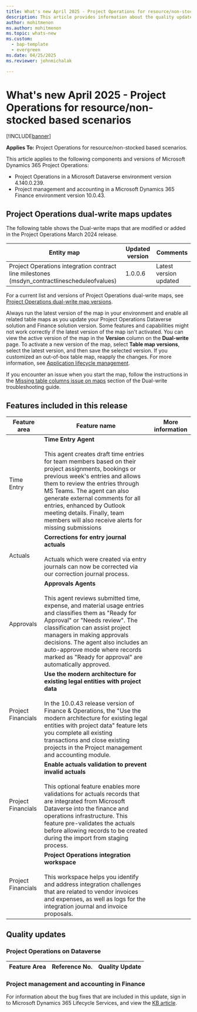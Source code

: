 ```yaml
---
title: What's new April 2025 - Project Operations for resource/non-stocked based scenarios
description: This article provides information about the quality updates that are available in the April 2025 release of Microsoft Dynamics 365 Project Operations for resource/non-stocked based scenarios.
author: mohitmenon
ms.author: mohitmenon
ms.topic: whats-new
ms.custom: 
  - bap-template
  - evergreen
ms.date: 04/25/2025
ms.reviewer: johnmichalak

---
```


# What's new April 2025 - Project Operations for resource/non-stocked based scenarios

[!INCLUDE[banner](../includes/banner.md)]

**Applies To:**  Project Operations for resource/non-stocked based scenarios.

This article applies to the following components and versions of Microsoft Dynamics 365 Project Operations:

- Project Operations in a Microsoft Dataverse environment version 4.140.0.239.
- Project management and accounting in a Microsoft Dynamics 365 Finance environment version 10.0.43.

## Project Operations dual-write maps updates

The following table shows the Dual-write maps that are modified or added in the Project Operations March 2024 release.

| **Entity map** | **Updated version** | **Comments** |
| --- | --- | --- |
| Project Operations integration contract line milestones (msdyn_contractlinescheduleofvalues) | 1.0.0.6 | Latest version updated |

For a current list and versions of Project Operations dual-write maps, see [Project Operations dual-write map versions](../environment/resource-dual-write-maps.md).

Always run the latest version of the map in your environment and enable all related table maps as you update your Project Operations Dataverse solution and Finance solution version. Some features and capabilities might not work correctly if the latest version of the map isn't activated. You can view the active version of the map in the **Version** column on the **Dual-write** page. To activate a new version of the map, select **Table map versions**, select the latest version, and then save the selected version. If you customized an out-of-box table map, reapply the changes. For more information, see [Application lifecycle management](/dynamics365/fin-ops-core/dev-itpro/data-entities/dual-write/app-lifecycle-management).

If you encounter an issue when you start the map, follow the instructions in the [Missing table columns issue on maps](/dynamics365/fin-ops-core/dev-itpro/data-entities/dual-write/dual-write-troubleshooting-finops-upgrades#missing-table-columns-issue-on-maps) section of the Dual-write troubleshooting guide.

## Features included in this release

| **Feature area** | **Feature name** | **More information** |
| --- | --- | --- |
| Time Entry |**Time Entry Agent** <br><br> This agent creates draft time entries for team members based on their project assignments, bookings or previous week's entries and allows them to review the entries through MS Teams. The agent can also generate external comments for all entries, enhanced by Outlook meeting details. Finally, team members will also receive alerts for missing submissions| |
| Actuals |**Corrections for entry journal actuals** <br><br> Actuals which were created via entry journals can now be corrected via our correction journal process.| |
| Approvals |**Approvals Agents** <br><br> This agent reviews submitted time, expense, and material usage entries and classifies them as "Ready for Approval" or "Needs review". The classification can assist project managers in making approvals decisions. The agent also includes an auto-approve mode where records marked as "Ready for approval" are automatically approved.| |
| Project Financials |**Use the modern architecture for existing legal entities with project data** <br><br> In the 10.0.43 release version of Finance & Operations, the "Use the modern architecture for existing legal entities with project data" feature lets you complete all existing transactions and close existing projects in the Project management and accounting module.| |
| Project Financials |**Enable actuals validation to prevent invalid actuals** <br><br> This optional feature enables more validations for actuals records that are integrated from Microsoft Dataverse into the finance and operations infrastructure. This feature pre-validates the actuals before allowing records to be created during the import from staging process.| |
| Project Financials |**Project Operations integration workspace** <br><br> This workspace helps you identify and address integration challenges that are related to vendor invoices and expenses, as well as logs for the integration journal and invoice proposals.| |

## Quality updates

### Project Operations on Dataverse

| **Feature Area** | **Reference No.** | **Quality Update** |
| --- | --- | --- |

### Project management and accounting in Finance

For information about the bug fixes that are included in this update, sign in to Microsoft Dynamics 365 Lifecycle Services, and view the [KB article](https://fix.lcs.dynamics.com/Issue/Details?kb=0&bugId=988112&dbType=3&qc=43dd064fcfe4d60f5434aafc5c6c738ffe2c57da200521808114fae9ff567a68).
